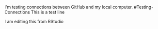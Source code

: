 I'm testing connections between GitHub and my local computer.
#Testing-Connections
This is a test line

I am editing this from RStudio